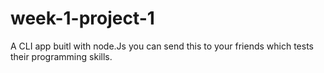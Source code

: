 # week-1-project-1
A CLI app buitl with node.Js you can send this to your friends which tests their programming skills.
